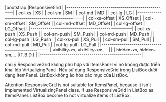 ﻿|bootstrap							|ResponsiveGrid	|
|---------------------------------------------------|
| col-xs							| XS			|
| col-sm							| SM			|
| col-md							| MD			|
| col-lg							| LG			|
|---------------------------------------------------|
| col-xs-offset						| XS_Offset		|
| col-sm-offset						| SM_Offset		|
| col-md-offset						| MD_Offset		|
| col-lg-offset						| LG_Offset		|
|---------------------------------------------------|
| col-xs-push						| XS_Push		|
| col-sm-push						| SM_Push		|
| col-md-push						| MD_Push		|
| col-lg-push						| LG_Push		|
| col-xs-pull						| XS_Pull		|
| col-sm-pull						| SM_Pull		|
| col-md-pull						| MD_Pull		|
| col-lg-pull						| LG_Pull		|
|---------------------------------------------------|
| visibility-xs, visibility-sm,…	|				|
| hidden-xs, hidden-sm,...			|(T.B.D.)		|
|---------------------------------------------------|

chú ý
ResponsiveGrid không phù hợp với ItemsPanel vì nó không được triển khai lớp VirtualizingPanel.
Nếu sử dụng ResponsiveGrid trong ListBox dưới dạng ItemPanel. ListBox không ảo hóa các mục của ListBox.

Attention
ResponsiveGrid is not suitable for ItemsPanel, because it isn't implemented VirtualizingPanel class.
If use ResponsiveGrid in ListBox as ItemsPanel. ListBox become to not virtualize items of ListBox.